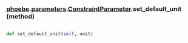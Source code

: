 ### [phoebe](phoebe.md).[parameters](phoebe.parameters.md).[ConstraintParameter](phoebe.parameters.ConstraintParameter.md).set_default_unit (method)


```py

def set_default_unit(self, unit)

```



        

